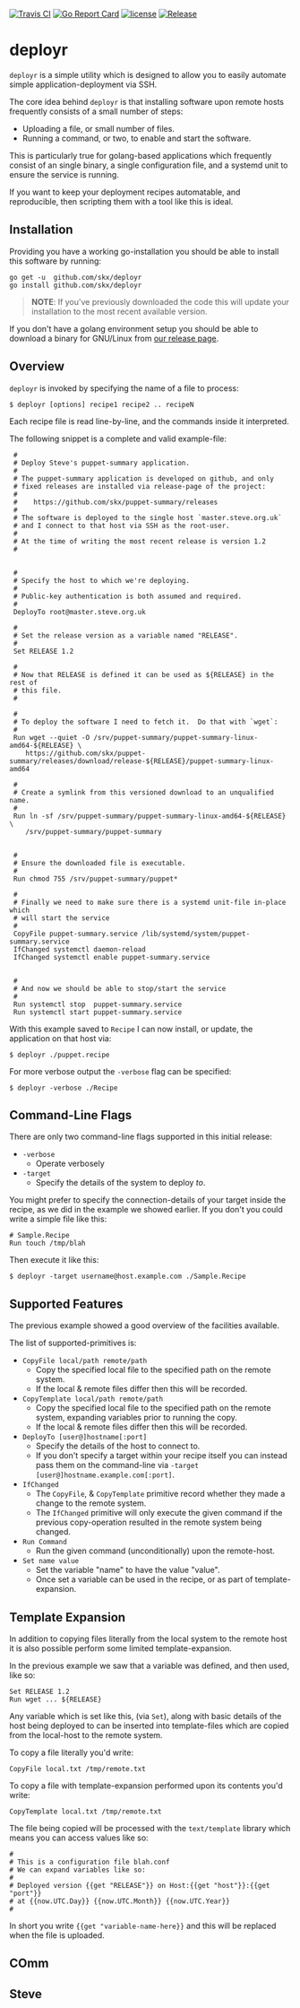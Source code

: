 [![Travis CI](https://img.shields.io/travis/skx/deployr/master.svg?style=flat-square)](https://travis-ci.org/skx/deployr)
[![Go Report Card](https://goreportcard.com/badge/github.com/skx/deployr)](https://goreportcard.com/report/github.com/skx/deployr)
[![license](https://img.shields.io/github/license/skx/deployr.svg)](https://github.com/skx/deployr/blob/master/LICENSE)
[![Release](https://img.shields.io/github/release/skx/deployr.svg)](https://github.com/skx/deployr/releases/latest)


# deployr

`deployr` is a simple utility which is designed to allow you to easily
automate simple application-deployment via SSH.

The core idea behind `deployr` is that installing software upon remote hosts
frequently consists of a small number of steps:

* Uploading a file, or small number of files.
* Running a command, or two, to enable and start the software.

This is particularly true for golang-based applications which frequently consist
of an single binary, a single configuration file, and a systemd unit to
ensure the service is running.

If you want to keep your deployment recipes automatable, and reproducible,
then scripting them with a tool like this is ideal.


## Installation

Providing you have a working go-installation you should be able to install this software by running:

    go get -u  github.com/skx/deployr
    go install github.com/skx/deployr

> **NOTE**: If you've previously downloaded the code this will update your installation to the most recent available version.

If you don't have a golang environment setup you should be able to download a binary for GNU/Linux from [our release page](https://github.com/skx/deployr/releases).



## Overview

`deployr` is invoked by specifying the name of a file to process:


    $ deployr [options] recipe1 recipe2 .. recipeN

Each recipe file is read line-by-line, and the commands inside it interpreted.

The following snippet is a complete and valid example-file:

     #
     # Deploy Steve's puppet-summary application.
     #
     # The puppet-summary application is developed on github, and only
     # fixed releases are installed via release-page of the project:
     #
     #    https://github.com/skx/puppet-summary/releases
     #
     # The software is deployed to the single host `master.steve.org.uk`
     # and I connect to that host via SSH as the root-user.
     #
     # At the time of writing the most recent release is version 1.2
     #


     #
     # Specify the host to which we're deploying.
     #
     # Public-key authentication is both assumed and required.
     #
     DeployTo root@master.steve.org.uk

     #
     # Set the release version as a variable named "RELEASE".
     #
     Set RELEASE 1.2

     #
     # Now that RELEASE is defined it can be used as ${RELEASE} in the rest of
     # this file.
     #

     #
     # To deploy the software I need to fetch it.  Do that with `wget`:
     #
     Run wget --quiet -O /srv/puppet-summary/puppet-summary-linux-amd64-${RELEASE} \
        https://github.com/skx/puppet-summary/releases/download/release-${RELEASE}/puppet-summary-linux-amd64

     #
     # Create a symlink from this versioned download to an unqualified name.
     #
     Run ln -sf /srv/puppet-summary/puppet-summary-linux-amd64-${RELEASE} \
        /srv/puppet-summary/puppet-summary


     #
     # Ensure the downloaded file is executable.
     #
     Run chmod 755 /srv/puppet-summary/puppet*

     #
     # Finally we need to make sure there is a systemd unit-file in-place which
     # will start the service
     #
     CopyFile puppet-summary.service /lib/systemd/system/puppet-summary.service
     IfChanged systemctl daemon-reload
     IfChanged systemctl enable puppet-summary.service


     #
     # And now we should be able to stop/start the service
     #
     Run systemctl stop  puppet-summary.service
     Run systemctl start puppet-summary.service

With this example saved to `Recipe` I can now install, or update, the
application on that host via:

    $ deployr ./puppet.recipe

For more verbose output the `-verbose` flag can be specified:

    $ deployr -verbose ./Recipe



## Command-Line Flags

There are only two command-line flags supported in this initial release:

* `-verbose`
  * Operate verbosely
* `-target`
  * Specify the details of the system to deploy _to_.

You might prefer to specify the connection-details of your target inside
the recipe, as we did in the example we showed earlier.  If you don't
you could write a simple file like this:

    # Sample.Recipe
    Run touch /tmp/blah

Then execute it like this:

    $ deployr -target username@host.example.com ./Sample.Recipe


## Supported Features

The previous example showed a good overview of the facilities available.

The list of supported-primitives is:

* `CopyFile local/path remote/path`
  * Copy the specified local file to the specified path on the remote system.
  * If the local & remote files differ then this will be recorded.
* `CopyTemplate local/path remote/path`
  * Copy the specified local file to the specified path on the remote system, expanding variables prior to running the copy.
  * If the local & remote files differ then this will be recorded.
* `DeployTo [user@]hostname[:port]`
  * Specify the details of the host to connect to.
  * If you don't specify a target within your recipe itself you can instead pass them on the command-line via `-target [user@]hostname.example.com[:port]`.
* `IfChanged`
  * The `CopyFile`, & `CopyTemplate` primitive record whether they made a change to the remote system.
  * The `IfChanged` primitive will only execute the given command if the previous copy-operation resulted in the remote system being changed.
* `Run Command`
  * Run the given command (unconditionally) upon the remote-host.
* `Set name value`
  * Set the variable "name" to have the value "value".
  * Once set a variable can be used in the recipe, or as part of template-expansion.



## Template Expansion

In addition to copying files literally from the local system to the remote
host it is also possible perform some limited template-expansion.

In the previous example we saw that a variable was defined, and then used,
like so:

    Set RELEASE 1.2
    Run wget ... ${RELEASE}

Any variable which is set like this, (via `Set`), along with basic details
of the host being deployed to can be inserted into template-files which
are copied from the local-host to the remote system.

To copy a file literally you'd write:

    CopyFile local.txt /tmp/remote.txt

To copy a file with template-expansion performed upon its contents you'd write:

    CopyTemplate local.txt /tmp/remote.txt

The file being copied will be processed with the `text/template` library
which means you can access values like so:

    #
    # This is a configuration file blah.conf
    # We can expand variables like so:
    #
    # Deployed version {{get "RELEASE"}} on Host:{{get "host"}}:{{get "port"}}
    # at {{now.UTC.Day}} {{now.UTC.Month}} {{now.UTC.Year}}
    #

In short you write `{{get "variable-name-here}}` and this will be replaced
when the file is uploaded.


## COmm
Steve
--
